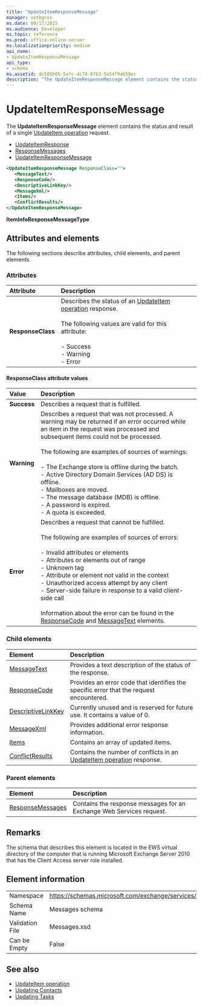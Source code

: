 ```yaml
---
title: "UpdateItemResponseMessage"
manager: sethgros
ms.date: 09/17/2015
ms.audience: Developer
ms.topic: reference
ms.prod: office-online-server
ms.localizationpriority: medium
api_name:
- UpdateItemResponseMessage
api_type:
- schema
ms.assetid: dc585b05-5afc-4c74-8763-5a54f9a650ec
description: "The UpdateItemResponseMessage element contains the status and result of a single UpdateItem operation request."
---
```


# UpdateItemResponseMessage

The **UpdateItemResponseMessage** element contains the status and result of a single [UpdateItem operation](updateitem-operation.md) request. 
  
- [UpdateItemResponse](updateitemresponse.md)
- [ResponseMessages](responsemessages.md)
- [UpdateItemResponseMessage](updateitemresponsemessage.md)
  
```xml
<UpdateItemResponseMessage ResponseClass="">
   <MessageText/>
   <ResponseCode/>
   <DescriptiveLinkKey/>
   <MessageXml/>
   <Items/>
   <ConflictResults/>
</UpdateItemResponseMessage>
```

 **ItemInfoResponseMessageType**
## Attributes and elements

The following sections describe attributes, child elements, and parent elements.
  
### Attributes

|**Attribute**|**Description**|
|:-----|:-----|
|**ResponseClass** <br/> | Describes the status of an [UpdateItem operation](updateitem-operation.md) response. <br/><br/>The following values are valid for this attribute:  <br/><br/>- Success  <br/>- Warning  <br/>- Error  <br/> |
   
#### ResponseClass attribute values

|**Value**|**Description**|
|:-----|:-----|
|**Success** <br/> |Describes a request that is fulfilled.  <br/> |
|**Warning** <br/> | Describes a request that was not processed. A warning may be returned if an error occurred while an item in the request was processed and subsequent items could not be processed. <br/><br/>The following are examples of sources of warnings:  <br/><br/>- The Exchange store is offline during the batch.  <br/>- Active Directory Domain Services (AD DS) is offline.  <br/>- Mailboxes are moved.  <br/>- The message database (MDB) is offline.  <br/>- A password is expired.  <br/>- A quota is exceeded.  <br/> |
|**Error** <br/> | Describes a request that cannot be fulfilled. <br/><br/>The following are examples of sources of errors:  <br/><br/>- Invalid attributes or elements  <br/>- Attributes or elements out of range  <br/>- Unknown tag  <br/>- Attribute or element not valid in the context  <br/>- Unauthorized access attempt by any client  <br/>- Server-side failure in response to a valid client-side call  <br/><br/>  Information about the error can be found in the [ResponseCode](responsecode.md) and [MessageText](messagetext.md) elements.  <br/> |
   
### Child elements

|**Element**|**Description**|
|:-----|:-----|
|[MessageText](messagetext.md) <br/> |Provides a text description of the status of the response.  <br/> |
|[ResponseCode](responsecode.md) <br/> |Provides an error code that identifies the specific error that the request encountered.  <br/> |
|[DescriptiveLinkKey](descriptivelinkkey.md) <br/> |Currently unused and is reserved for future use. It contains a value of 0.  <br/> |
|[MessageXml](messagexml.md) <br/> |Provides additional error response information.  <br/> |
|[Items](items.md) <br/> |Contains an array of updated items.  <br/> |
|[ConflictResults](conflictresults.md) <br/> |Contains the number of conflicts in an [UpdateItem operation](updateitem-operation.md) response.  <br/> |
   
### Parent elements

|**Element**|**Description**|
|:-----|:-----|
|[ResponseMessages](responsemessages.md) <br/> |Contains the response messages for an Exchange Web Services request.  <br/> |
   
## Remarks

The schema that describes this element is located in the EWS virtual directory of the computer that is running Microsoft Exchange Server 2010 that has the Client Access server role installed.
  
## Element information

|||
|:-----|:-----|
|Namespace  <br/> |https://schemas.microsoft.com/exchange/services/2006/messages  <br/> |
|Schema Name  <br/> |Messages schema  <br/> |
|Validation File  <br/> |Messages.xsd  <br/> |
|Can be Empty  <br/> |False  <br/> |
   
## See also

- [UpdateItem operation](updateitem-operation.md)
- [Updating Contacts](https://msdn.microsoft.com/library/9a865953-b94a-4229-b632-2dee433314be%28Office.15%29.aspx)
- [Updating Tasks](https://msdn.microsoft.com/library/0a1bf360-d40c-4a99-929b-4c73a14394d5%28Office.15%29.aspx)

